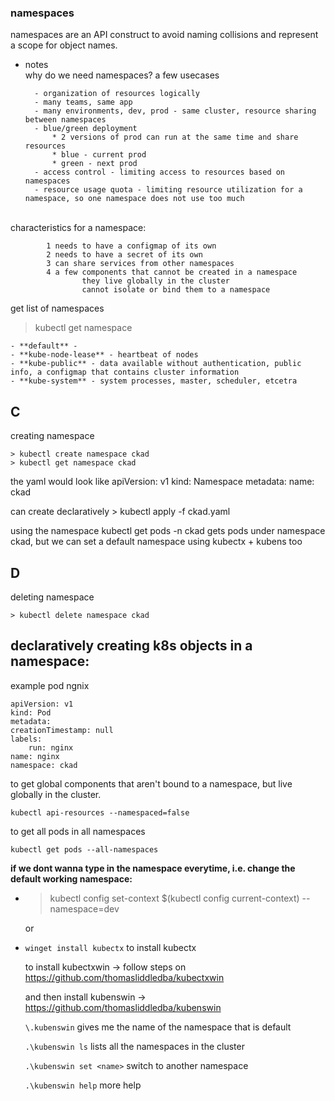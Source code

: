 
### namespaces

namespaces are an API construct to avoid naming collisions and represent a scope for object names.

* notes
\
    why do we need namespaces? a few usecases

        - organization of resources logically 
        - many teams, same app 
        - many environments, dev, prod - same cluster, resource sharing between namespaces 
        - blue/green deployment 
            * 2 versions of prod can run at the same time and share resources 
            * blue - current prod 
            * green - next prod 
        - access control - limiting access to resources based on namespaces
        - resource usage quota - limiting resource utilization for a namespace, so one namespace does not use too much
\
    characteristics for a namespace: 

            1 needs to have a configmap of its own
            2 needs to have a secret of its own
            3 can share services from other namespaces
            4 a few components that cannot be created in a namespace
                    they live globally in the cluster
                    cannot isolate or bind them to a namespace

get list of namespaces

   > kubectl get namespace
                        
    - **default** - 
    - **kube-node-lease** - heartbeat of nodes 
    - **kube-public** - data available without authentication, public info, a configmap that contains cluster information 
    - **kube-system** - system processes, master, scheduler, etcetra 

## C

creating namespace

    > kubectl create namespace ckad
    > kubectl get namespace ckad

the yaml would look like 
    apiVersion: v1
    kind: Namespace
    metadata:
        name: ckad

can create declaratively 
    > kubectl apply -f ckad.yaml

using the namespace 
    kubectl get pods -n ckad
gets pods under namespace ckad, but we can set a default namespace using kubectx + kubens too

## D

deleting namespace

    > kubectl delete namespace ckad

## declaratively creating k8s objects in a namespace: 

example pod ngnix 

    apiVersion: v1
    kind: Pod
    metadata:
    creationTimestamp: null
    labels:
        run: nginx
    name: nginx
    namespace: ckad

to get global components that aren't bound to a namespace, but live globally in the cluster.

    kubectl api-resources --namespaced=false

to get all pods in all namespaces

    kubectl get pods --all-namespaces


**if we dont wanna type in the namespace everytime, i.e. change the default working namespace:**

* > kubectl config set-context $(kubectl config current-context) --namespace=dev

    or

* `winget install kubectx` to install kubectx

    to install kubectxwin -> follow steps on <https://github.com/thomasliddledba/kubectxwin>

    and then install kubenswin -> <https://github.com/thomasliddledba/kubenswin>

    `\.kubenswin` gives me the name of the namespace that is default

    `.\kubenswin ls` lists all the namespaces in the cluster

    `.\kubenswin set <name>` switch to another namespace

    `.\kubenswin help` more help

